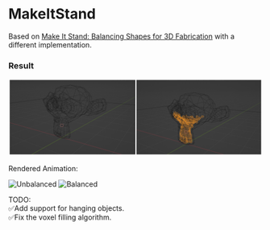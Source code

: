 # MakeItStand  
  
Based on [Make It Stand: Balancing Shapes for 3D Fabrication](https://igl.ethz.ch/projects/make-it-stand/) with a different implementation.
  
### Result  
![Side by Side Comparison](https://raw.githubusercontent.com/Arduino3128/MakeItStand/main/Renders/Comparison.png)
  
    
Rendered Animation:  

![Unbalanced](https://raw.githubusercontent.com/Arduino3128/MakeItStand/main/Renders/Unbalanced.gif)
![Balanced](https://raw.githubusercontent.com/Arduino3128/MakeItStand/main/Renders/Balanced.gif)  
  
TODO:  
✅Add support for hanging objects.  
✅Fix the voxel filling algorithm.